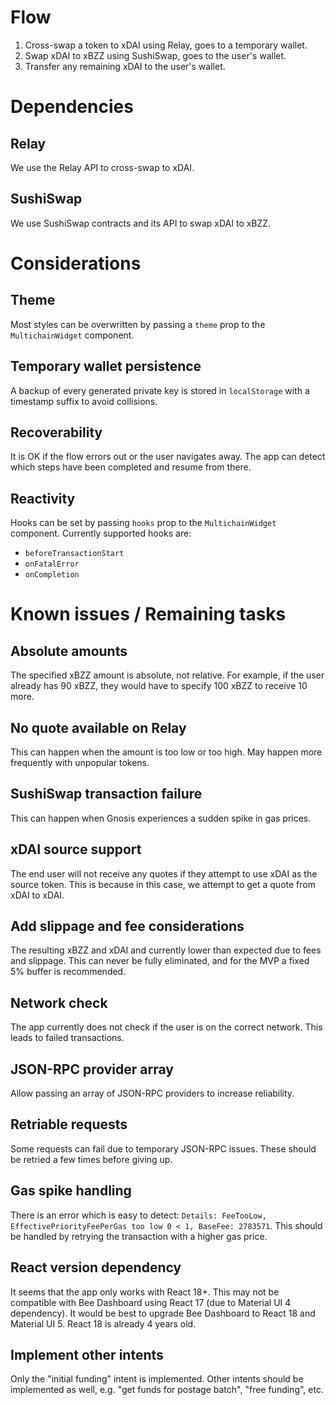# Flow

1. Cross-swap a token to xDAI using Relay, goes to a temporary wallet.
2. Swap xDAI to xBZZ using SushiSwap, goes to the user's wallet.
3. Transfer any remaining xDAI to the user's wallet.

# Dependencies

## Relay

We use the Relay API to cross-swap to xDAI.

## SushiSwap

We use SushiSwap contracts and its API to swap xDAI to xBZZ.

# Considerations

## Theme

Most styles can be overwritten by passing a `theme` prop to the `MultichainWidget` component.

## Temporary wallet persistence

A backup of every generated private key is stored in `localStorage` with a timestamp suffix to avoid collisions.

## Recoverability

It is OK if the flow errors out or the user navigates away. The app can detect which steps have been completed and resume from there.

## Reactivity

Hooks can be set by passing `hooks` prop to the `MultichainWidget` component. Currently supported hooks are:

-   `beforeTransactionStart`
-   `onFatalError`
-   `onCompletion`

# Known issues / Remaining tasks

## Absolute amounts

The specified xBZZ amount is absolute, not relative. For example, if the user already has 90 xBZZ, they would have to specify 100 xBZZ to receive 10 more.

## No quote available on Relay

This can happen when the amount is too low or too high. May happen more frequently with unpopular tokens.

## SushiSwap transaction failure

This can happen when Gnosis experiences a sudden spike in gas prices.

## xDAI source support

The end user will not receive any quotes if they attempt to use xDAI as the source token. This is because in this case, we attempt to get a quote from xDAI to xDAI.

## Add slippage and fee considerations

The resulting xBZZ and xDAI and currently lower than expected due to fees and slippage. This can never be fully eliminated, and for the MVP a fixed 5% buffer is recommended.

## Network check

The app currently does not check if the user is on the correct network. This leads to failed transactions.

## JSON-RPC provider array

Allow passing an array of JSON-RPC providers to increase reliability.

## Retriable requests

Some requests can fail due to temporary JSON-RPC issues. These should be retried a few times before giving up.

## Gas spike handling

There is an error which is easy to detect: `Details: FeeTooLow, EffectivePriorityFeePerGas too low 0 < 1, BaseFee: 2783571`. This should be handled by retrying the transaction with a higher gas price.

## React version dependency

It seems that the app only works with React 18+. This may not be compatible with Bee Dashboard using React 17 (due to Material UI 4 dependency). It would be best to upgrade Bee Dashboard to React 18 and Material UI 5. React 18 is already 4 years old.

## Implement other intents

Only the "initial funding" intent is implemented. Other intents should be implemented as well, e.g. "get funds for postage batch", "free funding", etc.
